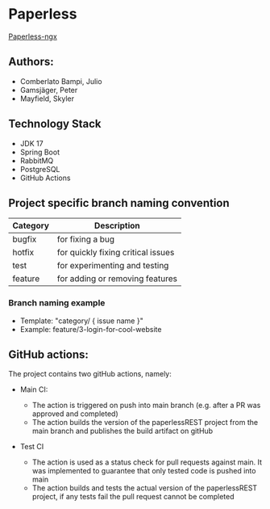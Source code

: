 # Paperless
[Paperless-ngx](https://docs.paperless-ngx.com/)

## Authors:
-  Comberlato Bampi, Julio
-  Gamsjäger, Peter
-  Mayfield, Skyler

## Technology Stack
-  JDK 17
-  Spring Boot
-  RabbitMQ
-  PostgreSQL
-  GitHub Actions

## Project specific branch naming convention
| Category | Description                        |
|----------|------------------------------------|
| bugfix   | for fixing a bug                   |
| hotfix   | for quickly fixing critical issues |
| test     | for experimenting and testing      |
| feature  | for adding or removing features    |

### Branch naming example

- Template: "category/ { issue name }"
- Example: feature/3-login-for-cool-website

## GitHub actions:

The project contains two gitHub actions, namely:

  - Main CI:
    - The action is triggered on push into main branch (e.g. after a PR was approved and completed)
    - The action builds the version of the paperlessREST project from the main branch and publishes the build artifact on gitHub

  - Test CI
    - The action is used as a status check for pull requests against main. It was implemented to guarantee that only tested code is pushed into main
    - The action builds and tests the actual version of the paperlessREST project, if any tests fail the pull request cannot be completed
